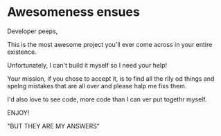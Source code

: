 # Awesomeness ensues

Developer peeps,

This is the most awesome project you'll ever come across in your entire existence.

Unfortunately, I can't build it myself so I need your help! 

Your mission, if you chose to accept it, is to find all the rlly od things and spelng mistakes that are
all over and please halp me fixs them.

I'd also love to see code, more code than I can ver put togethr myself.

ENJOY!

"BUT THEY ARE MY ANSWERS"
